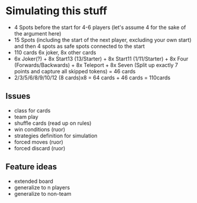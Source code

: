 # Simulating this stuff

- 4 Spots before the start for 4-6 players (let's assume 4 for the sake of the argument here)
- 15 Spots (including the start of the next player, excluding your own start) and then 4 spots as safe spots connected to the start
- 110 cards 6x joker, 8x other cards
- 6x Joker(?) + 8x Start13 (13/Starter) + 8x Start11 (1/11/Starter) + 8x Four (Forwards/Backwards) + 8x Teleport + 8x Seven (Split up exactly 7 points and capture all skipped tokens) = 46 cards
- 2/3/5/6/8/9/10/12 (8 cards)x8 = 64 cards + 46 cards = 110cards

## Issues

- class for cards
- team play
- shuffle cards (read up on rules)
- win conditions (ruor)
- strategies definition for simulation
- forced moves (ruor)
- forced discard (ruor)

## Feature ideas

- extended board
- generalize to n players
- generalize to non-team

